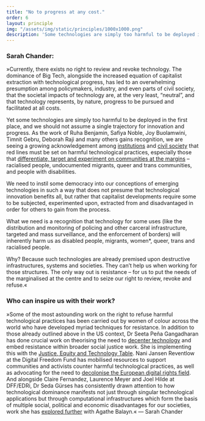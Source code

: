 ```yaml
---
title: "No to progress at any cost."
order: 6
layout: principle
img: "/assets/img/static/principles/1000x1000.png"
description: 'Some technologies are simply too harmful to be deployed in the first place. Red lines on harmful technological practices must be set and more research must be conducted on the potential harm of emerging technologies on communities at the margins. Processes for feedback, evaluation and veto must be established.'
---
```


### Sarah Chander:

»Currently, there exists no right to review and revoke technology. The dominance of Big Tech, alongside the increased equation of capitalist extraction with technological progress, has led to an overwhelming presumption among policymakers, industry, and even parts of civil society, that the societal impacts of technology are, at the very least, “neutral”, and that technology represents, by nature, progress to be pursued and facilitated at all costs.

Yet some technologies are simply too harmful to be deployed in the first place, and we should not assume a single trajectory for innovation and progress. As the work of Ruha Benjamin, Safiya Noble, Joy Buolamwini, Timnit Gebru, Deborah Raji and many others gains recognition, we are seeing a growing acknowledgement among [institutions](https://www.ohchr.org/EN/NewsEvents/Pages/DisplayNews.aspx?NewsID=27469&LangID=E) and [civil society](https://edri.org/our-work/civil-society-call-for-ai-red-lines-in-the-european-unions-artificial-intelligence-proposal/) that red lines must be set on harmful technological practices, especially those that [differentiate, target and experiment on communities at the margins](https://www.enar-eu.org/Data-racism-a-new-frontier) – racialised people, undocumented migrants, queer and trans communities, and people with disabilities.

We need to instil some democracy into our conceptions of emerging technologies in such a way that does not presume that technological innovation benefits all, but rather that capitalist developments require some to be subjected, experimented upon, extracted from and disadvantaged in order for others to gain from the process.

What we need is a recognition that technology for some uses (like the distribution and monitoring of policing and other carceral infrastructure, targeted and mass surveillance, and the enforcement of borders) will inherently harm us as disabled people, migrants, women*, queer, trans and racialised people.

Why? Because such technologies are already premised upon destructive infrastructures, systems and societies. They can’t help us when working for those structures. The only way out is resistance – for us to put the needs of the marginalised at the centre and to seize our right to review, revoke and refuse.«

<div class="principle-info-box" markdown="1">

### Who can inspire us with their work?

»Some of the most astounding work on the right to refuse harmful technological practices has been carried out by women of colour across the world who have developed myriad techniques for resistance. In addition to those already outlined above in the US context, Dr Seeta Peña Gangadharan has done crucial work on theorising the need to [decenter technology](https://www.tandfonline.com/doi/full/10.1080/1369118X.2019.1593484) and embed resistance within broader social justice work. She is implementing this with the [Justice, Equity and Technology Table](https://www.lse.ac.uk/justice-equity-technology). Nani Jansen Reventlow at the Digital Freedom Fund has mobilised resources to support communities and activists counter harmful technological practices, as well as advocating for the need to [decolonise the European digital rights field](https://digitalfreedomfund.org/decolonising/). And alongside Claire Fernandez, Laurence Meyer and Joel Hilde at DFF/EDRi, Dr Seda Gürses has consistently drawn attention to how technological dominance manifests not just through singular technological applications but through computational infrastructures which form the basis of multiple social, political and economic disadvantages for our societies, work she has [explored further](https://edri.org/wp-content/uploads/2021/09/EDRi_Beyond-Debiasing-Report_Online.pdf) with Agathe Balayn.« — Sarah Chander

</div>







